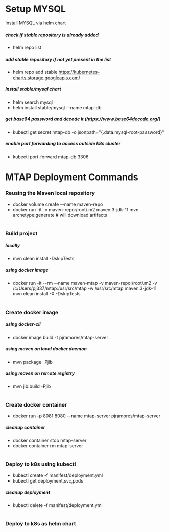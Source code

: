 # Setup MYSQL
Install MYSQL via helm chart
##### check if stable repository is already added
* helm repo list
##### add stable repository if not yet present in the list
* helm repo add stable https://kubernetes-charts.storage.googleapis.com/
##### install stable/mysql chart
* helm search mysql
* helm install stable/mysql --name mtap-db
##### get base64 password and decode it (https://www.base64decode.org/)
* kubectl get secret mtap-db -o jsonpath="{.data.mysql-root-password}"
##### enable port forwarding to access outside k8s cluster
* kubectl port-forward mtap-db 3306
#



# MTAP Deployment Commands

### Reusing the Maven local repository
* docker volume create --name maven-repo
* docker run -it -v maven-repo:/root/.m2 maven:3-jdk-11 mvn archetype:generate # will download artifacts
#

### Build project 
##### locally
* mvn clean install -DskipTests

##### using docker image
* docker run -it --rm --name maven-mtap -v maven-repo:/root/.m2 -v /c/Users/pj337/mtap:/usr/src/mtap -w /usr/src/mtap maven:3-jdk-11 mvn clean install -X -DskipTests
#

### Create docker image
##### using docker-cli
* docker image build -t pjramores/mtap-server .
##### using maven on local docker daemon
* mvn package -Pjib
##### using maven on remote registry
* mvn jib:build -Pjib
#

### Create docker container
* docker run -p 8081:8080 --name mtap-server pjramores/mtap-server
##### cleanup container
* docker container stop mtap-server
* docker container rm mtap-server
#

### Deploy to k8s using kubectl
* kubectl create -f manifest/deployment.yml
* kubectl get deployment,svc,pods
##### cleanup deployment
* kubectl delete -f manifest/deployment.yml
#

### Deploy to k8s as helm chart
#
